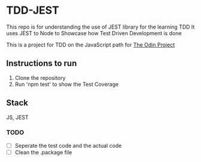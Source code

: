 # TDD-JEST
This repo is for understanding the use of JEST library for the learning TDD
It uses JEST to Node to Showcase how Test Driven Development is done

This is a project for TDD on the JavaScript path for [The Odin Project](https://www.theodinproject.com/)

## Instructions to run
1) Clone the repository
2) Run 'npm test' to show the Test Coverage

## Stack
JS, JEST

### TODO
- [ ] Seperate the test code and the actual code
- [ ] Clean the .package file
